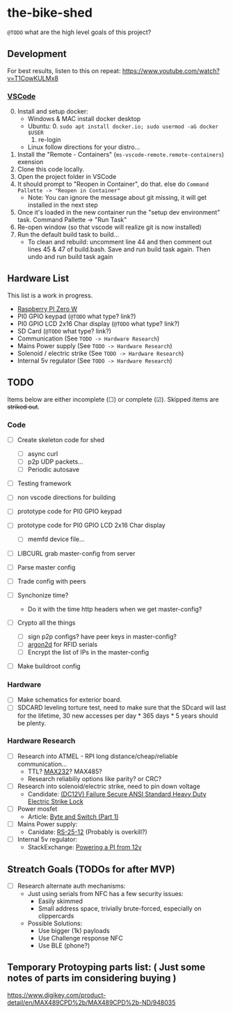 the-bike-shed
================================================================================

`@TODO` what are the high level goals of this project?


Development
--------------------------------------------------

For best results, listen to this on repeat: https://www.youtube.com/watch?v=T1CowKULMx8

### [VSCode](https://code.visualstudio.com/)

0. Install and setup docker:
    - Windows & MAC install docker desktop
    - Ubuntu:
        0. `sudo apt install docker.io; sudo usermod -aG docker $USER`
        1. re-login
    - Linux follow directions for your distro...
1. Install the "Remote - Containers"
   (`ms-vscode-remote.remote-containers`) exension
2. Clone this code locally.
3. Open the project folder in VSCode
4. It should prompt to "Reopen in Container", do that. else do
   `Command Pallette -> "Reopen in Container"`
    - Note: You can ignore the message about git missing, it will get
      installed in the next step
5. Once it's loaded in the new container run the "setup dev
   environment" task. Command Pallette -> "Run Task"
6. Re-open window (so that vscode will realize git is now installed)
7. Run the default build task to build...
    - To clean and rebuild: uncomment line 44 and then comment out
      lines 45 & 47 of build.bash. Save and run build task again. Then
      undo and run build task again

Hardware List
--------------------------------------------------

This list is a work in progress.

 - [Raspberry PI Zero W][pi0w]
 - PI0 GPIO keypad (`@TODO` what type? link?)
 - PI0 GPIO LCD 2x16 Char display (`@TODO` what type? link?)
 - SD Card (`@TODO` what type? link?)
 - Communication (See `TODO -> Hardware Research`)
 - Mains Power supply (See `TODO -> Hardware Research`)
 - Solenoid / electric strike (See `TODO -> Hardware Research`)
 - Internal 5v regulator (See `TODO -> Hardware Research`)

[pi0w]: https://www.raspberrypi.org/products/raspberry-pi-zero-w/

TODO
--------------------------------------------------

Items below are either incomplete (☐) or complete (☑). Skipped items
are <strike>striked out</strike>.


### Code

- ☐ Create skeleton code for shed
  - ☐ async curl
  - ☐ p2p UDP packets...
  - ☐ Periodic autosave
- ☐ Testing framework

- ☐ non vscode directions for building

- ☐ prototype code for PI0 GPIO keypad

- ☐ prototype code for PI0 GPIO LCD 2x16 Char display
  - ☐ memfd device file...

- ☐ LIBCURL grab master-config from server

- ☐ Parse master config

- ☐ Trade config with peers

- ☐ Synchonize time?
  - Do it with the time http headers when we get master-config?

- ☐ Crypto all the things
  - ☐ sign p2p configs? have peer keys in master-config?
  - ☐ [argon2d][a2d] for RFID serials
  - ☐ Encrypt the list of IPs in the master-config

- ☐ Make buildroot config

[a2d]: https://en.wikipedia.org/wiki/Argon2


### Hardware

- ☐ Make schematics for exterior board.
- ☐ SDCARD leveling torture test, need to make sure that the SDcard
  will last for the lifetime, 30 new accesses per day * 365 days * 5
  years should be plenty.

### Hardware Research

- ☐ Research into ATMEL - RPI long distance/cheap/reliable
  communication...
    - TTL? [MAX232][max232]? MAX485?
    - Research reliabiliy options like parity? or CRC?
- ☐ Research into solenoid/electric strike, need to pin down voltage
  - Candidate: [(DC12V) Failure Secure ANSI Standard Heavy Duty Electric Strike Lock][lock]
- ☐ Power mosfet
  - Article: [Byte and Switch (Part 1)][bas]
- ☐ Mains Power supply:
  - Canidate: [RS-25-12][rs25] (Probably is overkill?)
- ☐ Internal 5v regulator:
  - StackExchange: [Powering a PI from 12v][se12v]

[max232]: https://en.wikipedia.org/wiki/MAX232
[lock]: https://www.amazon.com/dp/B01MXZ0EKQ
[bas]: https://www.embeddedrelated.com/showarticle/77.php
[rs25]: https://www.digikey.com/product-detail/en/mean-well-usa-inc/RS-25-12/1866-4140-ND/7706175
[se12v]: https://raspberrypi.stackexchange.com/a/19964


Streatch Goals (TODOs for after MVP)
--------------------------------------------------

- ☐ Research alternate auth mechanisms:
  - Just using serials from NFC has a few security issues:
    - Easily skimmed
    - Small address space, trivially brute-forced, especially on clippercards
  - Possible Solutions:
    - Use bigger (1k) payloads
    - Use Challenge response NFC
    - Use BLE (phone?)


Temporary Protoyping parts list: ( Just some notes of parts im considering buying )
--------------------------------------------------

https://www.digikey.com/product-detail/en/MAX489CPD%2b/MAX489CPD%2b-ND/948035

